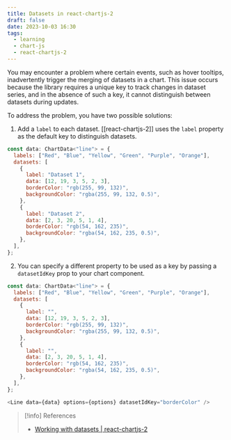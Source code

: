 ```yaml
---
title: Datasets in react-chartjs-2
draft: false
date: 2023-10-03 16:30
tags:
  - learning
  - chart-js
  - react-chartjs-2
---
```


You may encounter a problem where certain events, such as hover tooltips, inadvertently trigger the merging of datasets in a chart. This issue occurs because the library requires a unique key to track changes in dataset series, and in the absence of such a key, it cannot distinguish between datasets during updates.

To address the problem, you have two possible solutions:
1. Add a `label` to each dataset. [[react-chartjs-2]] uses the `label` property as the default key to distinguish datasets.

```js title="Add label" {5,11}
const data: ChartData<"line"> = {
  labels: ["Red", "Blue", "Yellow", "Green", "Purple", "Orange"],
  datasets: [
    {
      label: "Dataset 1",
      data: [12, 19, 3, 5, 2, 3],
      borderColor: "rgb(255, 99, 132)",
      backgroundColor: "rgba(255, 99, 132, 0.5)",
    },
    {
      label: "Dataset 2",
      data: [2, 3, 20, 5, 1, 4],
      borderColor: "rgb(54, 162, 235)",
      backgroundColor: "rgba(54, 162, 235, 0.5)",
    },
  ],
};
```

2.  You can specify a different property to be used as a key by passing a `datasetIdKey` prop to your chart component.

```js title="Add datasetIdKey" {19}
const data: ChartData<"line"> = {
  labels: ["Red", "Blue", "Yellow", "Green", "Purple", "Orange"],
  datasets: [
    {
      label: "",
      data: [12, 19, 3, 5, 2, 3],
      borderColor: "rgb(255, 99, 132)",
      backgroundColor: "rgba(255, 99, 132, 0.5)",
    },
    {
      label: "",
      data: [2, 3, 20, 5, 1, 4],
      borderColor: "rgb(54, 162, 235)",
      backgroundColor: "rgba(54, 162, 235, 0.5)",
    },
  ],
};

<Line data={data} options={options} datasetIdKey="borderColor" />
```

> [!info] References
> - [Working with datasets | react-chartjs-2](https://react-chartjs-2.js.org/docs/working-with-datasets)
